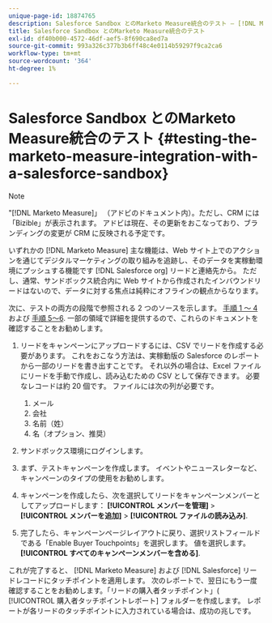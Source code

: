 ```yaml
---
unique-page-id: 18874765
description: Salesforce Sandbox とのMarketo Measure統合のテスト — [!DNL Marketo Measure]  — 製品ドキュメント
title: Salesforce Sandbox とのMarketo Measure統合のテスト
exl-id: df40b000-4572-46df-aef5-8f690ca8ed7a
source-git-commit: 993a326c377b3b6ff48c4e0114b59297f9ca2ca6
workflow-type: tm+mt
source-wordcount: '364'
ht-degree: 1%

---
```


# Salesforce Sandbox とのMarketo Measure統合のテスト {#testing-the-marketo-measure-integration-with-a-salesforce-sandbox}

>[!NOTE]
>
>&quot;[!DNL Marketo Measure]」 （アドビのドキュメント内）。ただし、CRM には「Bizible」が表示されます。 アドビは現在、その更新をおこなっており、ブランディングの変更が CRM に反映される予定です。

いずれかの [!DNL Marketo Measure] 主な機能は、Web サイト上でのアクションを通じてデジタルマーケティングの取り組みを追跡し、そのデータを実稼動環境にプッシュする機能です [!DNL Salesforce org] リードと連絡先から。 ただし、通常、サンドボックス統合内に Web サイトから作成されたインバウンドリードはないので、データに対する焦点は純粋にオフラインの観点からなります。

次に、テストの両方の段階で参照される 2 つのソースを示します。 [手順 1 ～ 4](https://help.salesforce.com/apex/HTViewHelpDoc?id=lead_import_wizard.htm&amp;language=en_US) および [手順 5～6](/help/channel-tracking-and-setup/offline-channels/syncing-offline-campaigns.md). 一部の領域で詳細を提供するので、これらのドキュメントを確認することをお勧めします。

1. リードをキャンペーンにアップロードするには、CSV でリードを作成する必要があります。 これをおこなう方法は、実稼動版の Salesforce のレポートから一部のリードを書き出すことです。 それ以外の場合は、Excel ファイルにリードを手動で作成し、読み込むための CSV として保存できます。 必要なレコードは約 20 個です。 ファイルには次の列が必要です。

   1. メール
   1. 会社
   1. 名前（姓）
   1. 名（オプション、推奨）

1. サンドボックス環境にログインします。
1. まず、テストキャンペーンを作成します。 イベントやニュースレターなど、キャンペーンのタイプの使用をお勧めします。
1. キャンペーンを作成したら、次を選択してリードをキャンペーンメンバーとしてアップロードします： **[!UICONTROL メンバーを管理]** > **[!UICONTROL メンバーを追加]** > **[!UICONTROL ファイルの読み込み]**.
1. 完了したら、キャンペーンページレイアウトに戻り、選択リストフィールドである「Enable Buyer Touchpoints」を選択します。 値を選択します。 **[!UICONTROL すべてのキャンペーンメンバーを含める]**.

これが完了すると、 [!DNL Marketo Measure] および [!DNL Salesforce] リードレコードにタッチポイントを適用します。 次のレポートで、翌日にもう一度確認することをお勧めします。「リードの購入者タッチポイント」( [!UICONTROL 購入者タッチポイントレポート] フォルダーを作成します。 レポートが各リードのタッチポイントに入力されている場合は、成功の兆しです。
